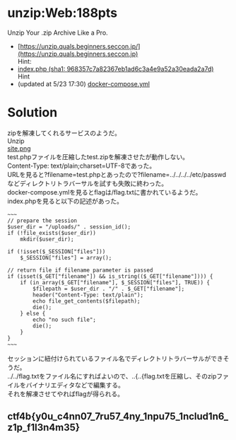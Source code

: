 # unzip:Web:188pts
Unzip Your .zip Archive Like a Pro.  
- [https://unzip.quals.beginners.seccon.jp/](https://unzip.quals.beginners.seccon.jp)  
Hint:  
- [index.php (sha1: 968357c7a82367eb1ad6c3a4e9a52a30eada2a7d)](index.php-968357c7a82367eb1ad6c3a4e9a52a30eada2a7d)  
Hint  
- (updated at 5/23 17:30) [docker-compose.yml](docker-compose.yml-591e0b33b6a4485d7f6518c7efee547fad257ea2)  

# Solution
zipを解凍してくれるサービスのようだ。  
Unzip  
[site.png](site/site.png)  
test.phpファイルを圧縮したtest.zipを解凍させたが動作しない。  
Content-Type: text/plain;charset=UTF-8であった。  
URLを見ると?filename=test.phpとあったので?filename=../../../../etc/passwdなどディレクトリトラバーサルを試すも失敗に終わった。  
docker-compose.ymlを見るとflagは/flag.txtに書かれているようだ。  
index.phpを見ると以下の記述があった。  
```php:index.php
~~~
// prepare the session
$user_dir = "/uploads/" . session_id();
if (!file_exists($user_dir))
    mkdir($user_dir);

if (!isset($_SESSION["files"]))
    $_SESSION["files"] = array();

// return file if filename parameter is passed
if (isset($_GET["filename"]) && is_string(($_GET["filename"]))) {
    if (in_array($_GET["filename"], $_SESSION["files"], TRUE)) {
        $filepath = $user_dir . "/" . $_GET["filename"];
        header("Content-Type: text/plain");
        echo file_get_contents($filepath);
        die();
    } else {
        echo "no such file";
        die();
    }
}
~~~
```
セッションに紐付けられているファイル名でディレクトリトラバーサルができそうだ。  
../../flag.txtをファイル名にすればよいので、..{..{flag.txtを圧縮し、そのzipファイルをバイナリエディタなどで編集する。  
それを解凍させてやればflagが得られる。  

## ctf4b{y0u_c4nn07_7ru57_4ny_1npu75_1nclud1n6_z1p_f1l3n4m35}